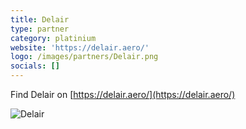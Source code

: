 ```yaml
---
title: Delair
type: partner
category: platinium
website: 'https://delair.aero/'
logo: /images/partners/Delair.png
socials: []
---
```


Find Delair on [https://delair.aero/](https://delair.aero/)

![Delair](/images/partners/Delair.png)


